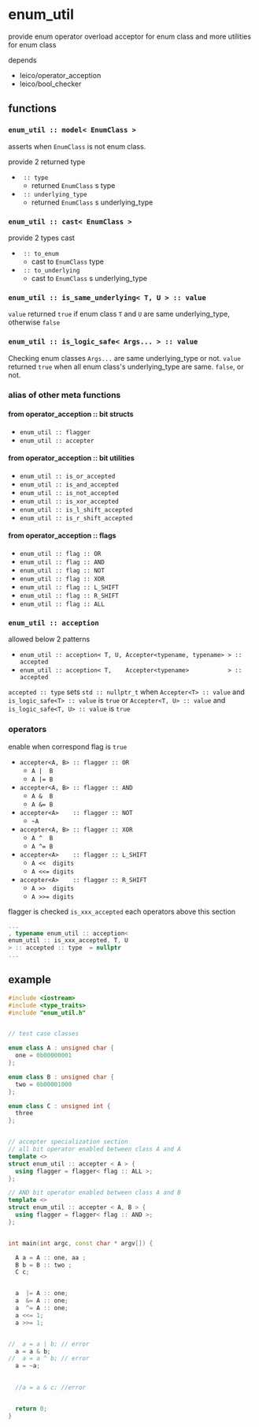 
# enum_util

provide enum operator overload acceptor for enum class 
and more utilities for enum class

depends 

* leico/operator_acception
* leico/bool_checker

## functions

### `enum_util :: model< EnumClass >`

asserts when `EnumClass` is not enum class.

provide 2 returned type

* ` :: type`
    * returned `EnumClass` s type
* ` :: underlying_type`
    * returned `EnumClass` s underlying_type

### `enum_util :: cast< EnumClass >`

provide 2 types cast

* ` :: to_enum`
    * cast to `EnumClass` type
* ` :: to_underlying`
    * cast to `EnumClass` s underlying_type

### `enum_util :: is_same_underlying< T, U > :: value`

`value` returned `true` if enum class `T` and `U` are same underlying_type,
otherwise `false`

### `enum_util :: is_logic_safe< Args... > :: value`

Checking enum classes `Args...` are same underlying_type or not.
`value` returned `true` when all enum class's underlying_type are same.
`false`, or not.


### alias of other meta functions


#### from operator_acception :: bit structs

* `enum_util :: flagger`
* `enum_util :: accepter`

#### from operator_acception :: bit utilities

* `enum_util :: is_or_accepted`
* `enum_util :: is_and_accepted`
* `enum_util :: is_not_accepted`
* `enum_util :: is_xor_accepted`
* `enum_util :: is_l_shift_accepted`
* `enum_util :: is_r_shift_accepted`

#### from operator_acception :: flags


* `enum_util :: flag :: OR`
* `enum_util :: flag :: AND`
* `enum_util :: flag :: NOT`
* `enum_util :: flag :: XOR`
* `enum_util :: flag :: L_SHIFT`
* `enum_util :: flag :: R_SHIFT`
* `enum_util :: flag :: ALL`


### `enum_util :: acception`

allowed below 2 patterns

* `enum_util :: acception< T, U, Accepter<typename, typename> > :: accepted`
* `enum_util :: acception< T,    Accepter<typename>           > :: accepted` 

`accepted :: type` sets `std :: nullptr_t` when `Accepter<T> :: value` and `is_logic_safe<T> :: value` is `true`
or `Accepter<T, U> :: value` and `is_logic_safe<T, U> :: value` is `true`



### operators

enable when correspond flag is `true`

* `accepter<A, B> :: flagger :: OR`
    * `A |  B`
    * `A |= B`
* `accepter<A, B> :: flagger :: AND`
    * `A &  B`
    * `A &= B`
* `accepter<A>    :: flagger :: NOT`
    * `~A` 
* `accepter<A, B> :: flagger :: XOR`
    * `A ^  B`
    * `A ^= B`
* `accepter<A>    :: flagger :: L_SHIFT`
    * `A <<  digits`
    * `A <<= digits`
* `accepter<A>    :: flagger :: R_SHIFT`
    * `A >>  digits`
    * `A >>= digits`

flagger is checked `is_xxx_accepted` each operators above this section

```cpp
...
, typename enum_util :: acception< 
enum_util :: is_xxx_accepted, T, U 
> :: accepted :: type  = nullptr 
...
```

## example 

```cpp
#include <iostream>
#include <type_traits> 
#include "enum_util.h" 


// test case classes

enum class A : unsigned char { 
  one = 0b00000001
};

enum class B : unsigned char {
  two = 0b00001000
};

enum class C : unsigned int {
  three
};


// accepter specialization section 
// all bit operator enabled between class A and A
template <> 
struct enum_util :: accepter < A > {
  using flagger = flagger< flag :: ALL >;
};

// AND bit operator enabled between class A and B
template <> 
struct enum_util :: accepter < A, B > {
  using flagger = flagger< flag :: AND >;
};


int main(int argc, const char * argv[]) {

  A a = A :: one, aa ;
  B b = B :: two ; 
  C c;


  a  |= A :: one;
  a  &= A :: one;
  a  ^= A :: one; 
  a <<= 1;
  a >>= 1;


//  a = a | b; // error
  a = a & b;
//  a = a ^ b; // error
  a = ~a;

 
  //a = a & c; //error


  return 0;
}
```




